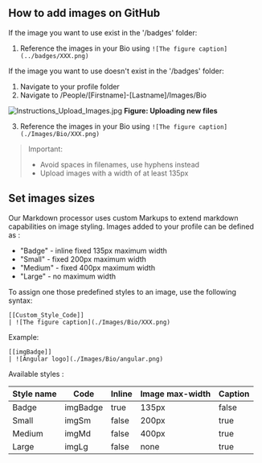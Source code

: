 ## How to add images on GitHub

If the image you want to use exist in the '/badges' folder:

1. Reference the images in your Bio using `![The figure caption](../badges/XXX.png)`

If the image you want to use doesn't exist in the '/badges' folder:

1. Navigate to your profile folder
2. Navigate to /People/[Firstname]-[Lastname]/Images/Bio

![Instructions_Upload_Images.jpg](../.github/instructions/images/Instructions_Upload_Images.jpg)
**Figure: Uploading new files**

3. Reference the images in your Bio using `![The figure caption](./Images/Bio/XXX.png)`

> Important:
>
> - Avoid spaces in filenames, use hyphens instead
> - Upload images with a width of at least 135px

## Set images sizes

Our Markdown processor uses custom Markups to extend markdown capabilities on image styling. Images added to your profile can be defined as :

- "Badge" - inline fixed 135px maximum width
- "Small" - fixed 200px maximum width
- "Medium" - fixed 400px maximum width
- "Large" - no maximum width

To assign one those predefined styles to an image, use the following syntax:

```
[[Custom_Style_Code]]
| ![The figure caption](./Images/Bio/XXX.png)
```

Example:

```
[[imgBadge]]
| ![Angular logo](./Images/Bio/angular.png)
```

Available styles :

| Style name | Code     | Inline | Image max-width | Caption |
| ---------- | -------- | ------ | --------------- | ------- |
| Badge      | imgBadge | true   | 135px           | false   |
| Small      | imgSm    | false  | 200px           | true    |
| Medium     | imgMd    | false  | 400px           | true    |
| Large      | imgLg    | false  | none            | true    |
